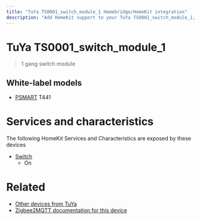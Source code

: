 ```yaml
---
title: "TuYa TS0001_switch_module_1 Homebridge/HomeKit integration"
description: "Add HomeKit support to your TuYa TS0001_switch_module_1, using Homebridge, Zigbee2MQTT and homebridge-z2m."
---
```

<!---
This file has been GENERATED using src/docgen/docgen.ts
DO NOT EDIT THIS FILE MANUALLY!
-->
# TuYa TS0001_switch_module_1
> 1 gang switch module


## White-label models
* [PSMART](../index.md#psmart) T441

# Services and characteristics
The following HomeKit Services and Characteristics are exposed by
these devices

* [Switch](../../switch.md)
  * On


# Related
* [Other devices from TuYa](../index.md#tuya)
* [Zigbee2MQTT documentation for this device](https://www.zigbee2mqtt.io/devices/TS0001_switch_module_1.html)